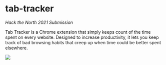 # tab-tracker

*Hack the North 2021 Submission*

Tab Tracker is a Chrome extension that simply keeps count of the time spent on every website. Designed to increase productivity, it lets you keep track of bad browsing habits that creep up when time could be better spent elsewhere.

![](https://i.imgur.com/3mqFGUy.png)




